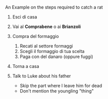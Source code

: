 An Example on the steps required to catch a rat

1. Esci di casa
1. Vai al **Comprabene** o ai **Brianzoli**
1. Compra del formaggio
    1. Recati al settore formaggi
    1. Scegli il formaggio di tua scelta
    1. Paga con del danaro (oppure fuggi)
1. Torna a casa

1. Talk to Luke about his father

    * Skip the part where I leave him for dead

    - Don't mention the youngling "thing"
